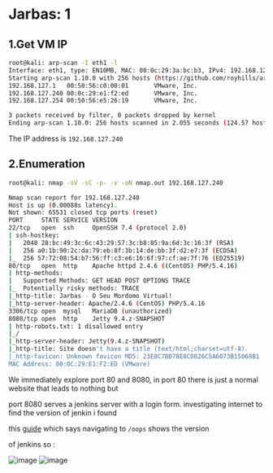 # Jarbas: 1

## 1.Get VM IP

```bash
root@kali: arp-scan -I eth1 -l
Interface: eth1, type: EN10MB, MAC: 00:0c:29:3a:bc:b3, IPv4: 192.168.127.128
Starting arp-scan 1.10.0 with 256 hosts (https://github.com/royhills/arp-scan)
192.168.127.1   00:50:56:c0:00:01       VMware, Inc.
192.168.127.240 00:0c:29:e1:f2:ed       VMware, Inc.
192.168.127.254 00:50:56:e5:26:19       VMware, Inc.

3 packets received by filter, 0 packets dropped by kernel
Ending arp-scan 1.10.0: 256 hosts scanned in 2.055 seconds (124.57 hosts/sec). 3 responded
```

The IP address is `192.168.127.240`

## 2.Enumeration

```bash
root@kali: nmap -sV -sC -p- -v -oN nmap.out 192.168.127.240

Nmap scan report for 192.168.127.240
Host is up (0.00088s latency).
Not shown: 65531 closed tcp ports (reset)
PORT     STATE SERVICE VERSION
22/tcp   open  ssh     OpenSSH 7.4 (protocol 2.0)
| ssh-hostkey: 
|   2048 28:bc:49:3c:6c:43:29:57:3c:b8:85:9a:6d:3c:16:3f (RSA)
|   256 a0:1b:90:2c:da:79:eb:8f:3b:14:de:bb:3f:d2:e7:3f (ECDSA)
|_  256 57:72:08:54:b7:56:ff:c3:e6:16:6f:97:cf:ae:7f:76 (ED25519)
80/tcp   open  http    Apache httpd 2.4.6 ((CentOS) PHP/5.4.16)
| http-methods: 
|   Supported Methods: GET HEAD POST OPTIONS TRACE
|_  Potentially risky methods: TRACE
|_http-title: Jarbas - O Seu Mordomo Virtual!
|_http-server-header: Apache/2.4.6 (CentOS) PHP/5.4.16
3306/tcp open  mysql   MariaDB (unauthorized)
8080/tcp open  http    Jetty 9.4.z-SNAPSHOT
| http-robots.txt: 1 disallowed entry 
|_/
|_http-server-header: Jetty(9.4.z-SNAPSHOT)
|_http-title: Site doesn't have a title (text/html;charset=utf-8).
|_http-favicon: Unknown favicon MD5: 23E8C7BD78E8CD826C5A6073B15068B1
MAC Address: 00:0C:29:E1:F2:ED (VMware)
```

We immediately explore port 80 and 8080, in port 80 there is just a normal website that leads to nothing but

port 8080 serves a jenkins server with a login form. investigating internet to find the version of jenkin i found

this [guide](https://cloud.hacktricks.xyz/pentesting-ci-cd/jenkins-security) which says navigating to `/oops` shows the version

of jenkins so :

![image](https://github.com/Git-K3rnel/VulnHub/assets/127470407/a3345335-5afc-4c3e-9bc3-9549de8f0c8c)
![image](https://github.com/Git-K3rnel/VulnHub/assets/127470407/d15f5741-2f13-4c0a-b840-e274631e23b9)
















